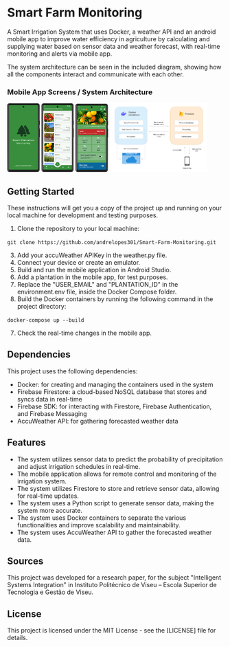 
# Smart Farm Monitoring


A Smart Irrigation System that uses Docker, a weather API and an android mobile app to improve water efficiency in agriculture by calculating and supplying water based on sensor data and weather forecast, with real-time monitoring and alerts via mobile app.

The system architecture can be seen in the included diagram, showing how all the components interact and communicate with each other.


### Mobile App Screens / System Architecture

<p>
  <img src="https://github.com/andrelopes301/SmartFarmMonitoring/blob/main/Smart%20Farming%20Monitor%20-%20MobileApp/splash1.png" width="15%">
  <img src="https://github.com/andrelopes301/SmartFarmMonitoring/blob/main/Smart%20Farming%20Monitor%20-%20MobileApp/farm%20list.png"  width="15%">
  <img src="https://github.com/andrelopes301/SmartFarmMonitoring/blob/main/Smart%20Farming%20Monitor%20-%20MobileApp/plantationDetails.png"  width="15%">
  <img src="https://github.com/andrelopes301/SmartFarmMonitoring/blob/main/Smart%20Farming%20Monitor%20-%20MobileApp/Architecture.png"  width="45%">
<p>




## Getting Started

These instructions will get you a copy of the project up and running on your local machine for development and testing purposes.

1.  Clone the repository to your local machine:

  `git clone https://github.com/andrelopes301/Smart-Farm-Monitoring.git`

3.  Add your accuWeather APIKey in the weather.py file.
4.  Connect your device or create an emulator.
5.  Build and run the mobile application in Android Studio.
6.  Add a plantation in the mobile app, for test purposes.
7.  Replace the "USER_EMAIL" and "PLANTATION_ID" in the environment.env file, inside the Docker Compose folder.
7.  Build the Docker containers by running the following command in the project directory:

  `docker-compose up --build`

7. Check the real-time changes in the mobile app.


## Dependencies

This project uses the following dependencies:

-   Docker: for creating and managing the containers used in the system
-   Firebase Firestore: a cloud-based NoSQL database that stores and syncs data in real-time
-   Firebase SDK: for interacting with Firestore, Firebase Authentication, and Firebase Messaging
-   AccuWeather API: for gathering forecasted weather data

## Features

-   The system utilizes sensor data to predict the probability of precipitation and adjust irrigation schedules in real-time.
-   The mobile application allows for remote control and monitoring of the irrigation system.
-   The system utilizes Firestore to store and retrieve sensor data, allowing for real-time updates.
-   The system uses a Python script to generate sensor data, making the system more accurate.
-   The system uses Docker containers to separate the various functionalities and improve scalability and maintainability.
-   The system uses AccuWeather API to gather the forecasted weather data.

## Sources

This project was developed for a research paper, for the subject "Intelligent Systems Integration" in Instituto Politécnico de Viseu – Escola Superior de Tecnologia e Gestão de Viseu.

## License

This project is licensed under the MIT License - see the [LICENSE] file for details.
